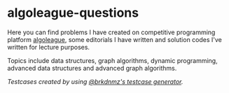 # algoleague-questions
Here you can find problems I have created on competitive programming platform <a href = "https://www.algoleague.com/">algoleague</a>, some editorials I have written and solution codes I've written for lecture purposes.

<p>Topics include data structures, graph algorithms, dynamic programming, advanced data structures and advanced graph algorithms.</p>

<i>Testcases created by using <a href="https://github.com/brkdnmz/inzva-testcase-generator.git"> @brkdnmz's testcase generator</a>.</i>
